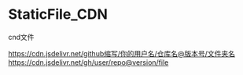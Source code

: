 # StaticFile_CDN
cnd文件

https://cdn.jsdelivr.net/github缩写/你的用户名/仓库名@版本号/文件夹名
https://cdn.jsdelivr.net/gh/user/repo@version/file
